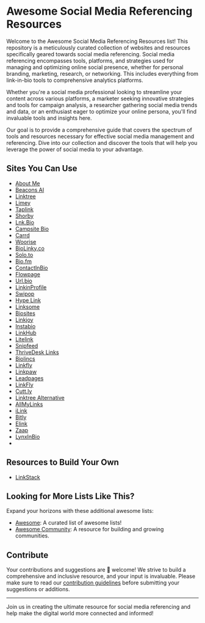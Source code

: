 # Awesome Social Media Referencing Resources

Welcome to the Awesome Social Media Referencing Resources list! This repository is a meticulously curated collection of websites and resources specifically geared towards social media referencing. Social media referencing encompasses tools, platforms, and strategies used for managing and optimizing online social presence, whether for personal branding, marketing, research, or networking. This includes everything from link-in-bio tools to comprehensive analytics platforms.

Whether you're a social media professional looking to streamline your content across various platforms, a marketer seeking innovative strategies and tools for campaign analysis, a researcher gathering social media trends and data, or an enthusiast eager to optimize your online persona, you'll find invaluable tools and insights here.

Our goal is to provide a comprehensive guide that covers the spectrum of tools and resources necessary for effective social media management and referencing. Dive into our collection and discover the tools that will help you leverage the power of social media to your advantage.


## Sites You Can Use
- [About Me](https://about.me)
- [Beacons AI](https://beacons.ai/fitehal)
- [Linktree](https://linktr.ee/)
- [Limey](https://limey.io/)
- [Taplink](https://taplink.at)
- [Shorby](https://dash.shor.by/smartpage)
- [Lnk.Bio](https://lnk.bio/signup)
- [Campsite Bio](https://app.campsite.bio/create-account)
- [Carrd](https://carrd.co/build)
- [Woorise](https://woorise.com/templates)
- [BioLinky.co](https://biolinky.co/)
- [Solo.to](https://solo.to/)
- [Bio.fm](https://bio.fm/)
- [ContactInBio](https://www.contactinbio.com/)
- [Flowpage](https://www.flowcode.com/page)
- [Url.bio](https://url.bio/)
- [LinkinProfile](https://linkinprofile.com/)
- [Swipop](https://www.toolbase.io/swipop)
- [Hype Link](https://hyp.link/)
- [Linksome](https://linksome.me/s/)
- [Biosites](https://biosites.com/)
- [Linkjoy](https://linkjoy.io/)
- [Instabio](https://instabio.cc/en)
- [LinkHub](https://linkhub.online/)
- [Litelink](https://litelink.at/)
- [Snipfeed](https://snipfeed.co/)
- [ThriveDesk Links](https://www.thrivedesk.com/)
- [Biolincs](https://biolinc.me/)
- [Linkfly](https://linkfly.to/en)
- [Linkpaw](https://linkpaw.com/)
- [Leadpages](https://www.leadpages.com/)
- [LinkFly](https://linkfly.to)
- [Cutt.ly](https://cutt.ly/)
- [Linktree Alternative](https://linktreealternative.com/)
- [AllMyLinks](https://allmylinks.com/)
- [iLink](https://il.ink/)
- [Bitly](https://bitly.com/)
- [Elink](https://elink.io/)
- [Zaap](https://www.zaap.ai/)
- [LynxInBio](https://www.lynxinbio.com/)
- 

## Resources to Build Your Own
- [LinkStack](https://github.com/LinkStackOrg/LinkStack)

## Looking for More Lists Like This?

Expand your horizons with these additional awesome lists:

- [Awesome](https://github.com/sindresorhus/awesome): A curated list of awesome lists!
- [Awesome Community](https://github.com/peterkokot/awesome-community): A resource for building and growing communities.

## Contribute

Your contributions and suggestions are 💖 welcome! We strive to build a comprehensive and inclusive resource, and your input is invaluable. Please make sure to read our [contribution guidelines](https://github.com/deshabhishek007/awesome-social-media-referencing-resources/blob/main/CONTRIBUTING.md) before submitting your suggestions or additions.

---

Join us in creating the ultimate resource for social media referencing and help make the digital world more connected and informed!



